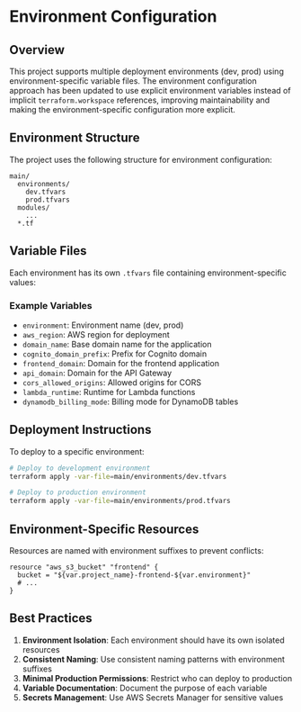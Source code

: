 # Environment Configuration

## Overview

This project supports multiple deployment environments (dev, prod) using environment-specific variable files. The environment configuration approach has been updated to use explicit environment variables instead of implicit `terraform.workspace` references, improving maintainability and making the environment-specific configuration more explicit.

## Environment Structure

The project uses the following structure for environment configuration:

```
main/
  environments/
    dev.tfvars
    prod.tfvars
  modules/
    ...
  *.tf
```

## Variable Files

Each environment has its own `.tfvars` file containing environment-specific values:

### Example Variables

- `environment`: Environment name (dev, prod)
- `aws_region`: AWS region for deployment
- `domain_name`: Base domain name for the application
- `cognito_domain_prefix`: Prefix for Cognito domain
- `frontend_domain`: Domain for the frontend application
- `api_domain`: Domain for the API Gateway
- `cors_allowed_origins`: Allowed origins for CORS
- `lambda_runtime`: Runtime for Lambda functions
- `dynamodb_billing_mode`: Billing mode for DynamoDB tables

## Deployment Instructions

To deploy to a specific environment:

```bash
# Deploy to development environment
terraform apply -var-file=main/environments/dev.tfvars

# Deploy to production environment
terraform apply -var-file=main/environments/prod.tfvars
```

## Environment-Specific Resources

Resources are named with environment suffixes to prevent conflicts:

```hcl
resource "aws_s3_bucket" "frontend" {
  bucket = "${var.project_name}-frontend-${var.environment}"
  # ...
}
```

## Best Practices

1. **Environment Isolation**: Each environment should have its own isolated resources
2. **Consistent Naming**: Use consistent naming patterns with environment suffixes
3. **Minimal Production Permissions**: Restrict who can deploy to production
4. **Variable Documentation**: Document the purpose of each variable
5. **Secrets Management**: Use AWS Secrets Manager for sensitive values
